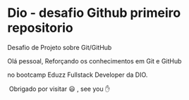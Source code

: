 # Dio - desafio Github primeiro repositorio
Desafio de Projeto sobre Git/GitHub

Olá pessoal, Reforçando os conhecimentos em Git e GitHub 

no bootcamp Eduzz Fullstack Developer da DIO.





​    Obrigado por visitar :smiley: , see you :hand:

